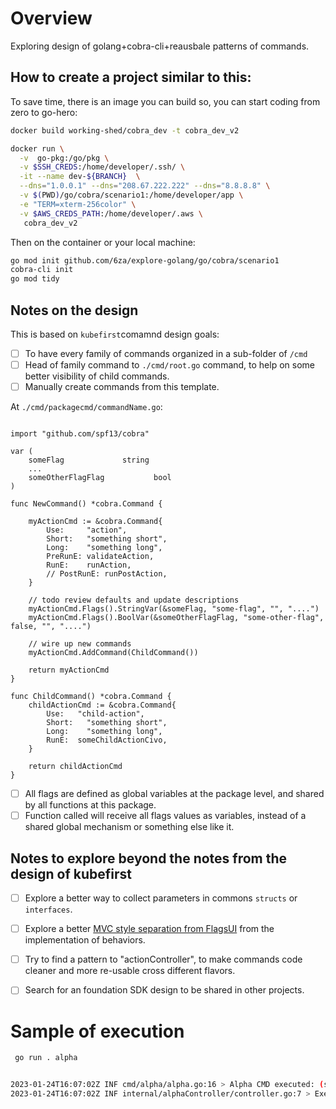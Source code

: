 # Overview 

Exploring design of golang+cobra-cli+reausbale patterns of commands.



## How to create a project similar to this:

To save time, there is an image you can build so, you can start coding from zero to go-hero: 
```bash 
docker build working-shed/cobra_dev -t cobra_dev_v2

docker run \
  -v  go-pkg:/go/pkg \
  -v $SSH_CREDS:/home/developer/.ssh/ \
  -it --name dev-${BRANCH}  \
  --dns="1.0.0.1" --dns="208.67.222.222" --dns="8.8.8.8" \
  -v $(PWD)/go/cobra/scenario1:/home/developer/app \
  -e "TERM=xterm-256color" \
  -v $AWS_CREDS_PATH:/home/developer/.aws \
   cobra_dev_v2
```

Then on the container or your local machine: 
```bash 
go mod init github.com/6za/explore-golang/go/cobra/scenario1
cobra-cli init
go mod tidy
```


## Notes on the design

This is based on `kubefirst`comamnd design goals: 
- [ ] To have every family of commands organized in a sub-folder of `/cmd`
- [ ] Head of family command to `./cmd/root.go` command, to help on some better visibility of child commands. 
- [ ] Manually create commands from this template. 

At `./cmd/packagecmd/commandName.go`:
```golang

import "github.com/spf13/cobra"

var (
	someFlag             string
	...
	someOtherFlagFlag           bool
)

func NewCommand() *cobra.Command {

	myActionCmd := &cobra.Command{
		Use:     "action",
		Short:   "something short",
		Long:    "something long",
		PreRunE: validateAction, 
		RunE:    runAction,
		// PostRunE: runPostAction,
	}

	// todo review defaults and update descriptions
	myActionCmd.Flags().StringVar(&someFlag, "some-flag", "", "....")
	myActionCmd.Flags().BoolVar(&someOtherFlagFlag, "some-other-flag", false, "", "....")

	// wire up new commands
	myActionCmd.AddCommand(ChildCommand())

	return myActionCmd
}

func ChildCommand() *cobra.Command {
	childActionCmd := &cobra.Command{
		Use:   "child-action",
		Short:   "something short",
		Long:    "something long",
		RunE:  someChildActionCivo,
	}

	return childActionCmd
}

```

- [ ]  All flags are defined as global variables at the package level, and shared by all functions at this package.
- [ ] Function called will receive all flags values as variables, instead of a shared global mechanism or something else like it. 

## Notes to explore beyond the notes from the design of kubefirst

- [ ] Explore a better way to collect parameters in commons `structs` or `interfaces`.
- [ ] Explore a better [MVC style separation from FlagsUI](https://github.com/kubefirst/kubefirst/discussions/1032) from the implementation of behaviors. 
- [ ] Try to find a pattern to "actionController", to make commands code cleaner and more re-usable cross different flavors.
- [ ] Search for an foundation SDK design to be shared in other projects.




# Sample of execution

```bash 
 go run . alpha


2023-01-24T16:07:02Z INF cmd/alpha/alpha.go:16 > Alpha CMD executed: (someFlag:  )  go_version=go1.18.7 pid=881
2023-01-24T16:07:02Z INF internal/alphaController/controller.go:7 > Execute alpha steps:  go_version=go1.18.7 pid=881
```
